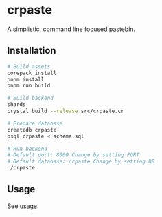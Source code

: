 # crpaste

A simplistic, command line focused pastebin.

## Installation

```sh
# Build assets
corepack install
pnpm install
pnpm run build

# Build backend
shards
crystal build --release src/crpaste.cr

# Prepare database
createdb crpaste
psql crpaste < schema.sql

# Run backend
# Default port: 8000 Change by setting PORT
# Default database: crpaste Change by setting DB
./crpaste
```

## Usage

See [usage](src/usage.md).
